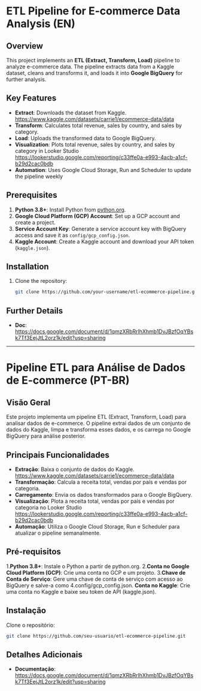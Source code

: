 # ETL Pipeline for E-commerce Data Analysis (EN)

## Overview
This project implements an **ETL (Extract, Transform, Load)** pipeline to analyze e-commerce data. 
The pipeline extracts data from a Kaggle dataset, cleans and transforms it, and loads it into **Google BigQuery** for further analysis.

## Key Features
- **Extract**: Downloads the dataset from Kaggle.
   https://www.kaggle.com/datasets/carrie1/ecommerce-data/data
- **Transform**: Calculates total revenue, sales by country, and sales by category.
- **Load**: Uploads the transformed data to Google BigQuery.
- **Visualization**: Plots total revenue, sales by country, and sales by category in Looker Studio
   https://lookerstudio.google.com/reporting/c33ffe0a-e993-4acb-a1cf-b29d2cac0bdb
- **Automation**: Uses Google Cloud Storage, Run and Scheduler to update the pipeline weekly

## Prerequisites
1. **Python 3.8+**: Install Python from [python.org](https://www.python.org/).
2. **Google Cloud Platform (GCP) Account**: Set up a GCP account and create a project.
3. **Service Account Key**: Generate a service account key with BigQuery access and save it as `config/gcp_config.json`.
4. **Kaggle Account**: Create a Kaggle account and download your API token (`kaggle.json`).

## Installation
1. Clone the repository:
   ```bash
   git clone https://github.com/your-username/etl-ecommerce-pipeline.git

## Further Details
- **Doc**: https://docs.google.com/document/d/1qmzXRbRrlhXhmb1DvJBzfOqYBsk7Tf3EejJtL2orz1k/edit?usp=sharing

------------------------------------------------------------------------------------------------------------------

# Pipeline ETL para Análise de Dados de E-commerce (PT-BR)

## Visão Geral
Este projeto implementa um pipeline ETL (Extract, Transform, Load) para analisar dados de e-commerce.
O pipeline extrai dados de um conjunto de dados do Kaggle, limpa e transforma esses dados, e os carrega no Google BigQuery para análise posterior.

## Principais Funcionalidades
- **Extração**: Baixa o conjunto de dados do Kaggle.
https://www.kaggle.com/datasets/carrie1/ecommerce-data/data
- **Transformação**: Calcula a receita total, vendas por país e vendas por categoria.
- **Carregamento**: Envia os dados transformados para o Google BigQuery.
- **Visualização**: Plota a receita total, vendas por país e vendas por categoria no Looker Studio
https://lookerstudio.google.com/reporting/c33ffe0a-e993-4acb-a1cf-b29d2cac0bdb
- **Automação**: Utiliza o Google Cloud Storage, Run e Scheduler para atualizar o pipeline semanalmente.

## Pré-requisitos
1.**Python 3.8+**: Instale o Python a partir de python.org.
2.**Conta no Google Cloud Platform (GCP)**: Crie uma conta no GCP e um projeto.
3.**Chave de Conta de Serviço**: Gere uma chave de conta de serviço com acesso ao BigQuery e salve-a como 4.config/gcp_config.json.
**Conta no Kaggle**: Crie uma conta no Kaggle e baixe seu token de API (kaggle.json).

## Instalação
Clone o repositório:
```bash
git clone https://github.com/seu-usuario/etl-ecommerce-pipeline.git
```

## Detalhes Adicionais
- **Documentação**: https://docs.google.com/document/d/1qmzXRbRrlhXhmb1DvJBzfOqYBsk7Tf3EejJtL2orz1k/edit?usp=sharing
